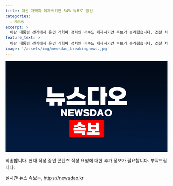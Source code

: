 ```yaml
---
title: 대선 개혁파 페제시키안 54% 득표로 당선
categories:
  - News
excerpt: >
  이란 대통령 선거에서 온건 개혁파 정치인 마수드 페제시키안 후보가 승리했습니다. 전날 치러진 결선투표 개표가 완료되어 1천638만여표, 54% 득표율로 당선됐으며, 강경 보수 성향의 사이드 잘릴리 후보는 44% 득표를 기록했습니다. 페제시키안 후보는 모하마드 하타미 대통령 아래에서 보건장관을 지낸 경험이 있으며, 서방과의 관계 개선과 히잡 단속 완화를 공약으로 내세워 큰 지지를 얻었습니다. (#이란_대선 #페제시키안 #개혁파_당선)
feature_text: >
  이란 대통령 선거에서 온건 개혁파 정치인 마수드 페제시키안 후보가 승리했습니다. 전날 치러진 결선투표 개표가 완료되어 1천638만여표, 54% 득표율로 당선됐으며, 강경 보수 성향의 사이드 잘릴리 후보는 44% 득표를 기록했습니다. 페제시키안 후보는 모하마드 하타미 대통령 아래에서 보건장관을 지낸 경험이 있으며, 서방과의 관계 개선과 히잡 단속 완화를 공약으로 내세워 큰 지지를 얻었습니다. (#이란_대선 #페제시키안 #개혁파_당선)
image: '/assets/img/newsdao_breakingnews.jpg'
---
```


<p><img src="/assets/img/newsdao_breakingnews.jpg" alt="firstkoreanews 속보" /></p>

<p>죄송합니다. 현재 작성 중인 콘텐츠 작성 요청에 대한 추가 정보가 필요합니다. 부탁드립니다.</p>
실시간 뉴스 속보는, <a href="https://newsdao.kr" rel="dofollow">https://newsdao.kr</a>


